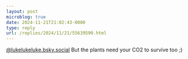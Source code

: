 ```yaml
---
layout: post
microblog: true
date: 2024-11-21T21:02:43-0000
type: reply
url: /replies/2024/11/21/55639590.html
---
```

<p><a href="http://lukelukeluke.bsky.social">@lukelukeluke.bsky.social</a> But the plants need your CO2 to survive too ;)</p>
